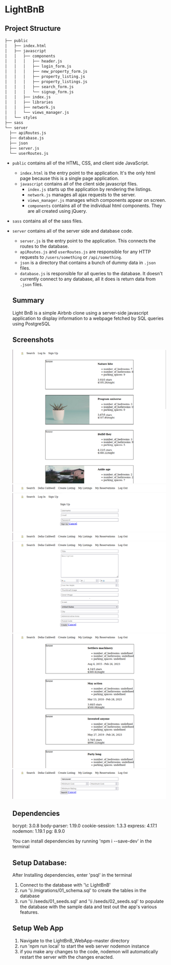 # LightBnB

## Project Structure

```
├── public
│   ├── index.html
│   ├── javascript
│   │   ├── components 
│   │   │   ├── header.js
│   │   │   ├── login_form.js
│   │   │   ├── new_property_form.js
│   │   │   ├── property_listing.js
│   │   │   ├── property_listings.js
│   │   │   ├── search_form.js
│   │   │   └── signup_form.js
│   │   ├── index.js
│   │   ├── libraries
│   │   ├── network.js
│   │   └── views_manager.js
│   └── styles
├── sass
└── server
  ├── apiRoutes.js
  ├── database.js
  ├── json
  ├── server.js
  └── userRoutes.js
```

* `public` contains all of the HTML, CSS, and client side JavaScript. 
  * `index.html` is the entry point to the application. It's the only html page because this is a single page application.
  * `javascript` contains all of the client side javascript files.
    * `index.js` starts up the application by rendering the listings.
    * `network.js` manages all ajax requests to the server.
    * `views_manager.js` manages which components appear on screen.
    * `components` contains all of the individual html components. They are all created using jQuery.
* `sass` contains all of the sass files. 
* `server` contains all of the server side and database code.
  * `server.js` is the entry point to the application. This connects the routes to the database.
  * `apiRoutes.js` and `userRoutes.js` are responsible for any HTTP requests to `/users/something` or `/api/something`. 
  * `json` is a directory that contains a bunch of dummy data in `.json` files.
  * `database.js` is responsible for all queries to the database. It doesn't currently connect to any database, all it does is return data from `.json` files.

  ## Summary
  Light BnB is a simple Airbnb clone using a server-side javascript application to display information to a webpage fetched by SQL queries using PostgreSQL

  ## Screenshots
  ![Main](https://github.com/DASitby/LightBnB/blob/master/images/main.png "Main Page, displaying unsorted property listings")
  ![Login](https://github.com/DASitby/LightBnB/blob/master/images/loggedin.png "A simple login page")
  ![Sign Up](https://github.com/DASitby/LightBnB/blob/master/images/signup.png "A simple user sign up page")
  ![Logged In](https://github.com/DASitby/LightBnB/blob/master/images/loggedin.png "After logging in, the header of the page changes to show the available pages to a logged in user")
  ![Create Listing](https://github.com/DASitby/LightBnB/blob/master/images/createlisting.png "Create Listing page")
  ![My Reservations](https://github.com/DASitby/LightBnB/blob/master/images/myreservations.png "My Reservations page")
  ![Search](https://github.com/DASitby/LightBnB/blob/master/images/search.png "Search page")


  ## Dependencies
    bcrypt: 3.0.8
    body-parser: 1.19.0
    cookie-session: 1.3.3
    express: 4.17.1
    nodemon: 1.19.1
    pg: 8.9.0

  You can install dependencies by running 'npm i --save-dev' in the terminal

  ## Setup Database:

  After Installing dependencies, enter 'psql' in the terminal

  1. Connect to the database with '\c LightBnB'
  2. run '\i /migrations/01_schema.sql' to create the tables in the database
  3. run '\i /seeds/01_seeds.sql' and '\i /seeds/02_seeds.sql' to populate the database with the sample data and test out the app's various features.

  ## Setup Web App

  1. Navigate to the LightBnB_WebApp-master directory
  2. run 'npm run local' to start the web server nodemon instance
  3. if you make any changes to the code, nodemon will automatically restart the server with the changes enacted.